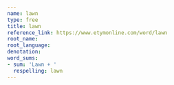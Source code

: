 ```yaml
---
name: lawn
type: free
title: lawn
reference_link: https://www.etymonline.com/word/lawn
root_name: 
root_language: 
denotation: 
word_sums:
- sum: 'Lawn + '
  respelling: lawn
---
```

